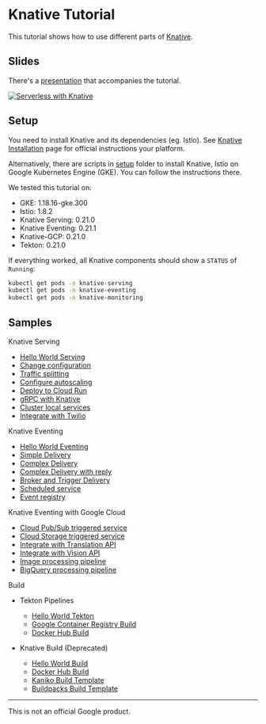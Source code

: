 # Knative Tutorial

This tutorial shows how to use different parts of [Knative](https://www.knative.dev/docs/).

## Slides

There's a [presentation](https://speakerdeck.com/meteatamel/serverless-with-knative) that accompanies the tutorial.

[![Serverless with Knative](./docs/images/serverless-with-knative-cloudrun.png)](https://speakerdeck.com/meteatamel/serverless-with-knative)

## Setup

You need to install Knative and its dependencies (eg. Istio). See [Knative Installation](https://www.knative.dev/docs/install/) page for official instructions your platform.

Alternatively, there are scripts in [setup](setup) folder to install Knative,
Istio on Google Kubernetes Engine (GKE). You can follow the instructions there.

We tested this tutorial on:

* GKE: 1.18.16-gke.300
* Istio: 1.8.2
* Knative Serving: 0.21.0
* Knative Eventing: 0.21.1
* Knative-GCP: 0.21.0
* Tekton: 0.21.0

If everything worked, all Knative components should show a `STATUS` of `Running`:

```bash
kubectl get pods -n knative-serving
kubectl get pods -n knative-eventing
kubectl get pods -n knative-monitoring
```

## Samples

Knative Serving

* [Hello World Serving](docs/helloworldserving.md)
* [Change configuration](docs/changeconfig.md)
* [Traffic splitting](docs/trafficsplitting.md)
* [Configure autoscaling](docs/configureautoscaling.md)
* [Deploy to Cloud Run](docs/deploycloudrun.md)
* [gRPC with Knative](docs/grpc.md)
* [Cluster local services](docs/clusterlocal.md)
* [Integrate with Twilio](docs/twiliointegration.md)

Knative Eventing

* [Hello World Eventing](docs/helloworldeventing.md)
* [Simple Delivery](docs/simpledelivery.md)
* [Complex Delivery](docs/complexdelivery.md)
* [Complex Delivery with reply](docs/complexdeliverywithreply.md)
* [Broker and Trigger Delivery](docs/brokertrigger.md)
* [Scheduled service](docs/scheduledeventing.md)
* [Event registry](docs/eventregistry.md)

Knative Eventing with Google Cloud

* [Cloud Pub/Sub triggered service](docs/pubsubeventing.md)
* [Cloud Storage triggered service](docs/storageeventing.md)
* [Integrate with Translation API](docs/translationeventing.md)
* [Integrate with Vision API](docs/visioneventing.md)
* [Image processing pipeline](docs/image-processing-pipeline.md)
* [BigQuery processing pipeline](docs/bigquery-processing-pipeline.md)

Build

* Tekton Pipelines
  * [Hello World Tekton](docs/hellotekton.md)
  * [Google Container Registry Build](docs/tekton-gcrbuild.md)
  * [Docker Hub Build](docs/tekton-dockerbuild.md)

* Knative Build (Deprecated)
  * [Hello World Build](docs/deprecated/helloworldbuild.md)
  * [Docker Hub Build](docs/deprecated/dockerbuild.md)
  * [Kaniko Build Template](docs/deprecated/kanikobuildtemplate.md)
  * [Buildpacks Build Template](docs/deprecated/buildpacksbuildtemplate.md)

-------

This is not an official Google product.
